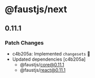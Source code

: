 # @faustjs/next

## 0.11.1

### Patch Changes

- c4b205a: Implemented `changesets` 🦋
- Updated dependencies [c4b205a]
  - @faustjs/core@0.11.1
  - @faustjs/react@0.11.1

